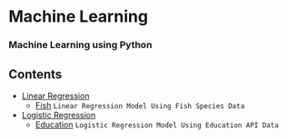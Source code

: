 # Machine Learning
### Machine Learning using Python

## Contents
* [Linear Regression](./linear-regression)
  * [Fish](./linear-regression/fish) ``` Linear Regression Model Using Fish Species Data ```
* [Logistic Regression](./logistic-regression)
  * [Education](./logistic-regression) ``` Logistic Regression Model Using Education API Data ```
